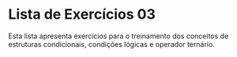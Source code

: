 # Lista de Exercícios 03

Esta lista apresenta exercícios para o treinamento dos conceitos de estruturas condicionais, condições lógicas e operador ternário.
